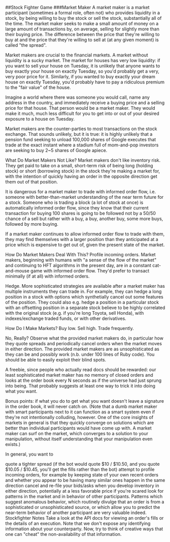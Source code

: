 ##Stock Fighter Game
###Market Maker
A market maker is a market participant (sometimes a formal role, often not) who provides liquidity in a stock, by being willing to buy the stock or sell the stock, substantially all of the time. The market maker seeks to make a small amount of money on a large amount of transactions by, on average, selling for slightly more than their buying price. The difference between the price that they're willing to buy at and the price that they're willing to sell at (at any given moment) is called "the spread".
   
Market makers are crucial to the financial markets. A market without liquidity is a sucky market. The market for houses has very low liquidity: if you want to sell your house on Tuesday, it is unlikely that anyone wants to buy exactly your house on exactly Tuesday, so you'd probably get a very, very poor price for it. Similarly, if you wanted to buy exactly your dream house on exactly Tuesday, you'd probably have to pay a ridiculous premium to the "fair value" of the house.

Imagine a world where there was someone you would call, name any address in the country, and immediately receive a buying price and a selling price for that house. That person would be a market maker. They would make it much, much less difficult for you to get into or out of your desired exposure to a house on Tuesday.

Market makers are the counter-parties to most transactions on the stock exchange. That sounds unlikely, but it is true: it is highly unlikely that a pension fund seeking to unload 100,000 shares of Google executes that trade at the exact instant where a stadium full of mom-and-pop investors are seeking to buy 2~5 shares of Google apiece.

What Do Market Makers Not Like?
Market makers don't like inventory risk. They get paid to take on a small, short-term risk of being long (holding stock) or short (borrowing stock) in the stock they're making a market for, with the intention of quickly having an order in the opposite direction get them out of that position.

It is dangerous for a market maker to trade with informed order flow, i.e. someone with better-than-market understanding of the near term future for a stock. Someone who is trading a block (a lot of stock at once) is automatically informed order flow, since they know that their current transaction for buying 100 shares is going to be followed not by a 50/50 chance of a sell but rather with a buy, a buy, another buy, some more buys, followed by more buying.

If a market maker continues to allow informed order flow to trade with them, they may find themselves with a larger position than they anticipated at a price which is expensive to get out of, given the present state of the market.

How Do Market Makers Deal With This?
Profile incoming orders. Market makers, beginning with humans with "a sense of the flow of the market" and continuing to HFT algorithms in the present day, are in a constant cat-and-mouse game with informed order flow. They'd prefer to transact minimally (if at all) with informed orders.

Hedge. More sophisticated strategies are available after a market maker has multiple instruments they can trade in. For example, they can hedge a long position in a stock with options which synthetially cancel out some features of the position. They could also e.g. hedge a position in a particular stock with an offsetting position in a separate stock believe to be highly correlated with the original stock (e.g. if you're long Toyota, sell Honda), with indexes/exchange traded funds, or with other derivatives.

How Do I Make Markets?
Buy low. Sell high. Trade frequently.

No, Really?
Observe what the provided market makers do, in particular how they quote spreads and periodically cancel orders when the market moves in either direction. The provided market makers are as unsophisticated as they can be and possibly work (n.b. under 100 lines of Ruby code). You should be able to easily exploit their blind spots.

A freebie, since people who actually read docs should be rewarded: our least sophisticated market maker has no memory of closed orders and looks at the order book every N seconds as if the universe had just sprung into being. That probably suggests at least one way to trick it into doing what you want.

Bonus points: if what you do to get what you want doesn't leave a signature in the order book, it will never catch on. (Note that a dumb market maker with smart participants next to it can function as a smart system even if they're not intentionally colluding, however. One of the core insights of markets in general is that they quickly converge on solutions which are better than individual participants would have come up with. A market maker can surf on the market, which converges to a solution to your manipulation, without itself understanding that your manipulation even exists.)

In general, you want to

quote a tighter spread (if the bot would quote $10 / $10.50, and you quote $10.05 / $10.45, you'll get the fills rather than the bot)
attempt to profile incoming orders, for example by keeping state of your own recent orders and whether you appear to be having many similar ones happen in the same direction
cancel and re-file your bids/asks when you develop inventory in either direction, potentially at a less favorable price if you're scared
look for patterns in the market and in behavior of other participants. Patterns which suggest anomalous behavior, which routinely divulge that an order is from a sophisticated or unsophisticated source, or which allow you to predict the near-term behavior of another participant are very valuable indeed.
Stockfighter Notes
Take a look at the API docs for viewing an order's fills or the details of an execution. Note that we don't expose any identifying information about your counterparty. Now, try to think of creative ways that one can "cheat" the non-availability of that information.